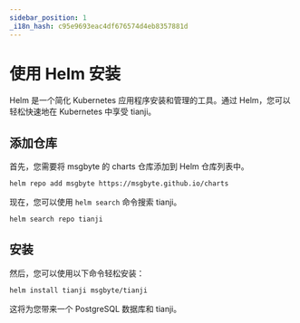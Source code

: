 ```yaml
---
sidebar_position: 1
_i18n_hash: c95e9693eac4df676574d4eb8357881d
---
```

# 使用 Helm 安装

Helm 是一个简化 Kubernetes 应用程序安装和管理的工具。通过 Helm，您可以轻松快速地在 Kubernetes 中享受 tianji。

## 添加仓库

首先，您需要将 msgbyte 的 charts 仓库添加到 Helm 仓库列表中。

```bash
helm repo add msgbyte https://msgbyte.github.io/charts
```

现在，您可以使用 `helm search` 命令搜索 tianji。

```bash
helm search repo tianji
```

## 安装

然后，您可以使用以下命令轻松安装：

```bash
helm install tianji msgbyte/tianji
```

这将为您带来一个 PostgreSQL 数据库和 tianji。
